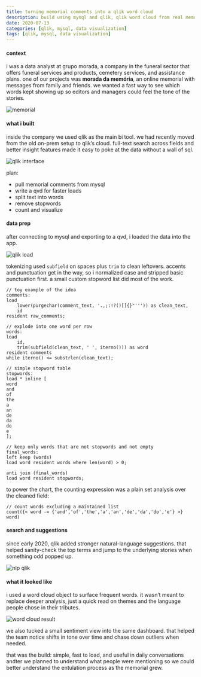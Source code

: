 ```yaml
---
title: turning memorial comments into a qlik word cloud
description: build using mysql and qlik, qlik word cloud from real memorial messages
date: 2020-07-13
categories: [qlik, mysql, data visualization]
tags: [qlik, mysql, data visualization]
---
```


#### context

i was a data analyst at grupo morada, a company in the funeral sector that offers funeral services and products, cemetery services, and assistance plans. one of our projects was **morada da memória**, an online memorial with messages from family and friends. we wanted a fast way to see which words kept showing up so editors and managers could feel the tone of the stories.

![memorial](https://miro.medium.com/max/700/1*wEHOfAw9XC3ysz4lVacwag.png)

#### what i built

inside the company we used qlik as the main bi tool. we had recently moved from the old on-prem setup to qlik’s cloud. full-text search across fields and better insight features made it easy to poke at the data without a wall of sql.

![qlik interface](https://miro.medium.com/max/355/1*TvtbVl4wk7oXurjsE1rmYQ.png)

plan:
- pull memorial comments from mysql  
- write a qvd for faster loads  
- split text into words  
- remove stopwords  
- count and visualize

#### data prep

after connecting to mysql and exporting to a qvd, i loaded the data into the app.

![qlik load](https://miro.medium.com/max/490/1*REkstcGUF6miOOrczergSw.png)

tokenizing used `subfield` on spaces plus `trim` to clean leftovers. accents and punctuation get in the way, so i normalized case and stripped basic punctuation first. a small custom stopword list did most of the work.

```qlik
// toy example of the idea
comments:
load
    lower(purgechar(comment_text, '.,;:!?()[]{}"''')) as clean_text,
    id
resident raw_comments;

// explode into one word per row
words:
load
    id,
    trim(subfield(clean_text, ' ', iterno())) as word
resident comments
while iterno() <= substrlen(clean_text);

// simple stopword table
stopwords:
load * inline [
word
and
of
the
a
an
de
da
do
e
];

// keep only words that are not stopwords and not empty
final_words:
left keep (words)
load word resident words where len(word) > 0;

anti join (final_words)
load word resident stopwords;
```

to power the chart, the counting expression was a plain set analysis over the cleaned field:

```qlik
// count words excluding a maintained list
count({< word -= {'and','of','the','a','an','de','da','do','e'} >} word)
```

#### search and suggestions

since early 2020, qlik added stronger natural-language suggestions. that helped sanity-check the top terms and jump to the underlying stories when something odd popped up.

![nlp qlik](https://miro.medium.com/max/700/1*eojhz0x-ZlJmypJx_1r-rw.png)

#### what it looked like

i used a word cloud object to surface frequent words. it wasn’t meant to replace deeper analysis, just a quick read on themes and the language people chose in their tributes.

![word cloud result](https://miro.medium.com/max/674/1*PMJZwpcV33OJSoZWeqvcpg.png)

we also tucked a small sentiment view into the same dashboard. that helped the team notice shifts in tone over time and chase down outliers when needed.

that was the build: simple, fast to load, and useful in daily conversations andter we planned to understand what people were mentioning so we could better understand the entulation process as the memorial grew.
